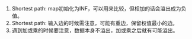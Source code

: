 1. Shortest path: map初始化为INF，可以用来比较，但相加的话会溢出成为负值。
2. Shortest path: 输入边的时候需注意，可能有重边，保留权值最小的边。
3. 遇到加或乘的时候要注意，数据本身不溢出，加或乘之后就有可能溢出。
